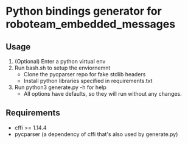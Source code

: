 # Python bindings generator for roboteam_embedded_messages

## Usage

1. (Optional) Enter a python virtual env
2. Run bash.sh to setup the enviornemnt
    * Clone the pycparser repo for fake stdlib headers
    * Install python libraries specified in requirements.txt
3. Run python3 generate.py -h for help
    * All options have defaults, so they will run without any changes.

## Requirements

* cffi >= 1.14.4
* pycparser (a dependency of cffi that's also used by generate.py)
